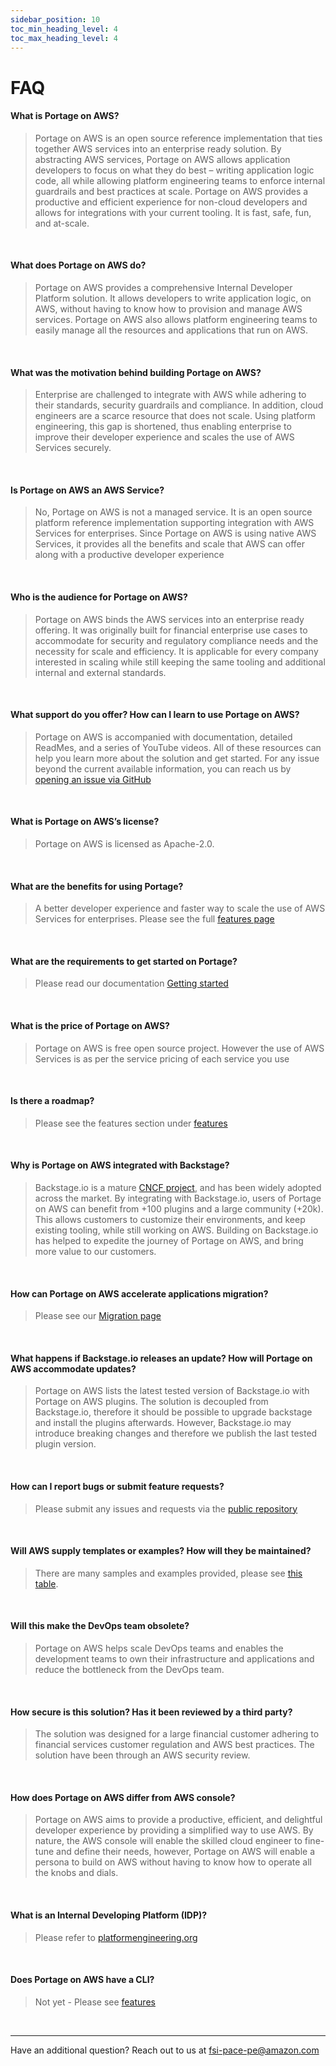 ```yaml
---
sidebar_position: 10
toc_min_heading_level: 4
toc_max_heading_level: 4
---
```


# FAQ

#### What is Portage on AWS?
> 
> Portage on AWS is an open source reference implementation that ties together AWS services into an enterprise ready solution. By abstracting AWS services, Portage on AWS allows application developers to focus on what they do best – writing application logic code, all while allowing platform engineering teams to enforce internal guardrails and best practices at scale. Portage on AWS provides a productive and efficient experience for non-cloud developers and allows for integrations with your current tooling. It is fast, safe, fun, and at-scale.
<br/>

#### What does Portage on AWS do?
> 
> Portage on AWS provides a comprehensive Internal Developer Platform solution. It allows developers to write application logic, on AWS, without having to know how to provision and manage AWS services. Portage on AWS also allows platform engineering teams to easily manage all the resources and applications that run on AWS.
<br/>

#### What was the motivation behind building Portage on AWS?
> 
> Enterprise are challenged to integrate with AWS while adhering to their standards, security guardrails and compliance. In addition, cloud engineers are a scarce resource that does not scale. Using platform engineering, this gap is shortened, thus enabling enterprise to improve their developer experience and scales the use of AWS Services securely.
<br/>

#### Is Portage on AWS an AWS Service?
> 
> No, Portage on AWS is not a managed service. It is an open source platform reference implementation supporting integration with AWS Services for enterprises. Since Portage on AWS is using native AWS Services, it provides all the benefits and scale that AWS can offer along with a productive developer experience
<br/>

#### Who is the audience for Portage on AWS?
> 
> Portage on AWS binds the AWS services into an enterprise ready offering. It was originally built for financial enterprise use cases to accommodate for security and regulatory compliance needs and the necessity for scale and efficiency. It is applicable for every company interested in scaling while still keeping the same tooling and additional internal and external standards.
<br/>

#### What support do you offer? How can I learn to use Portage on AWS?
> 
> Portage on AWS is accompanied with documentation, detailed ReadMes, and a series of YouTube videos. All of these resources can help you learn more about the solution and get started. For any issue beyond the current available information, you can reach us by [opening an issue via GitHub](https://github.com/DigiTransHQ/portage/issues)
<br/>

#### What is Portage on AWS’s license?
> 
> Portage on AWS is licensed as Apache-2.0.
<br/>


#### What are the benefits for using Portage?
> 
> A better developer experience and faster way to scale the use of AWS Services for enterprises. Please see the full [features page](features.md)
<br/>

#### What are the requirements to get started on Portage?
> 
> Please read our documentation [Getting started](getting-started/deploy-the-platform.md)
<br/>

#### What is the price of Portage on AWS?
> 
> Portage on AWS is free open source project. However the use of AWS Services is as per the service pricing of each service you use
<br/>


#### Is there a roadmap?
> 
> Please see the features section under [features](features.md)

<br/>

#### Why is Portage on AWS integrated with Backstage?
> 
> Backstage.io is a mature [CNCF project](https://www.cncf.io/projects/backstage/), and has been widely adopted across the market. By integrating with Backstage.io, users of Portage on AWS can benefit from +100 plugins and a large community (+20k). This allows customers to customize their environments, and keep existing tooling, while still working on AWS. Building on Backstage.io has helped to expedite the journey of Portage on AWS, and bring more value to our customers.
<br/>

#### How can Portage on AWS accelerate applications migration?
> 
> Please see our [Migration page](migrations/overview.md) 
<br/>


#### What happens if Backstage.io releases an update? How will Portage on AWS accommodate updates?
> 
> Portage on AWS lists the latest tested version of Backstage.io with Portage on AWS plugins. The solution is decoupled from Backstage.io, therefore it should be possible to upgrade backstage and install the plugins afterwards. However, Backstage.io may introduce breaking changes and therefore we publish the last tested plugin version.
<br/>

#### How can I report bugs or submit feature requests?
> 
> Please submit any issues and requests via the [public repository](https://github.com/DigiTransHQ/portage/issues)
<br/>

#### Will AWS supply templates or examples? How will they be maintained?
> 
> There are many samples and examples provided, please see [this table](features.md).
<br/>

#### Will this make the DevOps team obsolete?
> 
> Portage on AWS helps scale DevOps teams and enables the development teams to own their infrastructure and applications and reduce the bottleneck from the DevOps team.
<br/>

#### How secure is this solution?  Has it been reviewed by a third party?
> 
> The solution was designed for a large financial customer adhering to financial services customer regulation and AWS best practices. The solution have been through an AWS security review.
<br/>


#### How does Portage on AWS differ from AWS console?
> 
> Portage on AWS aims to provide a productive, efficient, and delightful developer experience by providing a simplified way to use AWS. By nature, the AWS console will enable the skilled cloud engineer to fine-tune and define their needs, however, Portage on AWS will enable a persona to build on AWS without having to know how to operate all the knobs and dials.
<br/>

#### What is an Internal Developing Platform (IDP)?
> 
> Please refer to [platformengineering.org](https://platformengineering.org/blog/internal-developer-platforms-from-idea-to-reality)
<br/>

#### Does Portage on AWS have a CLI?
> 
> Not yet - Please see [features](features.md)
<br/>

---

Have an additional question? Reach out to us at fsi-pace-pe@amazon.com
